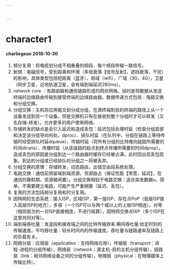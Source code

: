 ```yaml
---


---
```


<h1 id="character1">character1</h1>
<h4 id="charliegean-2018-10-30">charliegean 2018-10-30</h4>
<ol>
<li>频分复用：将电缆划分成不相重叠的频段，每个频段传输一路信号。</li>
<li>射频：电磁信号，受到距离和环境（多径衰落【信号反射】，遮挡衰落，干扰）的影响，具体类型包括短距离（蓝牙），局域（wifi），广域（3G，4G），卫星（同步卫星，近地轨道卫星，会有端到端延迟280ms）。</li>
<li>network core ：有路由器和通信链路形成的网状网络。目的是将数据从发送终端的边缘路由传输到接受终端的边缘路由器。数据传递方式包括：电路交换和分组交换。</li>
<li>分组交换：主机将应用报文划分成分组，在源终端到目的终端的路径上从一个设备发送到另一个设备。但是交换机只有在接收到整个分组时才可以转发（又名存储-转发）。允许更多的用户使用网络。</li>
<li>存储转发的缺点是会引入延迟和造成丢包：延迟包括处理时延（检查分组首部和决定该分组导向何处。dproc）、排队时延（在队列中，分组在链路上等待传输时经受排队时延dqueue）、传输时延（将所有分组的比特推向链路所需要的时间dtrans）、传播时延（从该链路的起点到终点传播所需要的时间dprop）。造成丢包的原因是分组到达一个路由器时缓存已经被占满，此时回出现丢包现象，到达的分组或已经排队的分组之一将被丢弃。</li>
<li>分组交换的原理：存储转发，动态路由，出错交由段系统处理。</li>
<li>电路交换：通信前预留端到端资源，资源独占（保证性能【带宽、延迟】，在通信的静默期，资源被闲置）。分组交换相较于电路交换：适合突发数据u，简单，不需要建立电路，可能产生严重拥塞（延迟、丢包）。</li>
<li>复用的方法包括频分复用和时分复用。</li>
<li>因特网的生态系统：接入ISP，区域ISP，第一层ISP，存在点PoP（低层ISP接入高层ISP的地方），多宿（一个ISP可以与两个或以上的上层ISP相连），对等（相同层次的一对ISP直接相连，不进行结算），因特网交换点IXP（多个ISP在这里共同对等）。</li>
<li>端到端吞吐量：发送段和接收端之间的比特传输效率.瞬间吞吐量:给定时刻的传输速度。平均吞吐量：较长时间内的传输速度。吞吐量与链路速率及链路上的负载有关。</li>
<li>网络分层：应用层（application：支持网络应用），传输层（transport：进程-进程的分组传输），网络层（network：源主机-目的主机分组传输），链路层（link：相邻网络设备之间的分组传输），物理层（physical：在物理媒体上传输比特）。</li>
</ol>

